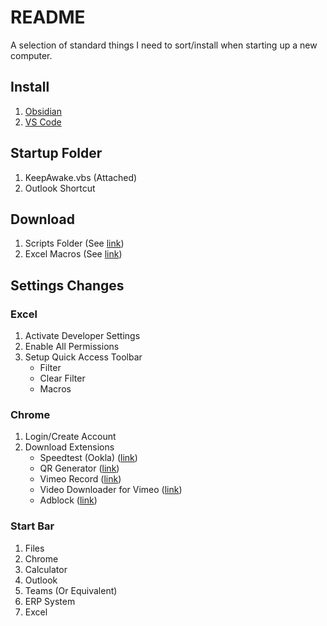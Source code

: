 # README
A selection of standard things I need to sort/install when starting up a new computer.

## Install
1. [Obsidian](https://obsidian.md/)
2. [VS Code](https://code.visualstudio.com/)

## Startup Folder
1. KeepAwake.vbs (Attached)
2. Outlook Shortcut

## Download
1. Scripts Folder (See [link](https://github.com/Caddickbrown/Macros/blob/18f66736556730a727f62e3dd75afe92c00c6479/VBScripts))
2. Excel Macros (See [link](https://github.com/Caddickbrown/Macros/blob/18f66736556730a727f62e3dd75afe92c00c6479/VBA/Excel/Guidebook/Standard-Install.vba))

## Settings Changes
### Excel
1. Activate Developer Settings
2. Enable All Permissions
3. Setup Quick Access Toolbar
    - Filter
    - Clear Filter
    - Macros

### Chrome
1. Login/Create Account
2. Download Extensions
    - Speedtest (Ookla) ([link](https://chrome.google.com/webstore/detail/speedtest-by-ookla/pgjjikdiikihdfpoppgaidccahalehjh))
    - QR Generator  ([link](https://chrome.google.com/webstore/detail/the-qr-code-extension/oijdcdmnjjgnnhgljmhkjlablaejfeeb))
    - Vimeo Record ([link](https://chrome.google.com/webstore/detail/vimeo-record-screen-webca/ejfmffkmeigkphomnpabpdabfddeadcb))
    - Video Downloader for Vimeo ([link](https://chrome.google.com/webstore/detail/video-downloader-for-vime/cgmcdpfpkoildicgacgldinemhgmcbgp))
    - Adblock ([link](https://chrome.google.com/webstore/detail/adblock-%E2%80%94-best-ad-blocker/gighmmpiobklfepjocnamgkkbiglidom))

### Start Bar
1. Files
2. Chrome
3. Calculator
4. Outlook
5. Teams (Or Equivalent)
6. ERP System
7. Excel